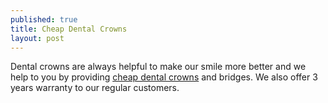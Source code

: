 ```yaml
---
published: true
title: Cheap Dental Crowns
layout: post
---
```

Dental crowns are always helpful to make our smile more better and we help to you by providing <a href="http://www.zircolabo.com/">cheap dental crowns</a> and bridges. We also offer 3 years warranty to our regular customers.